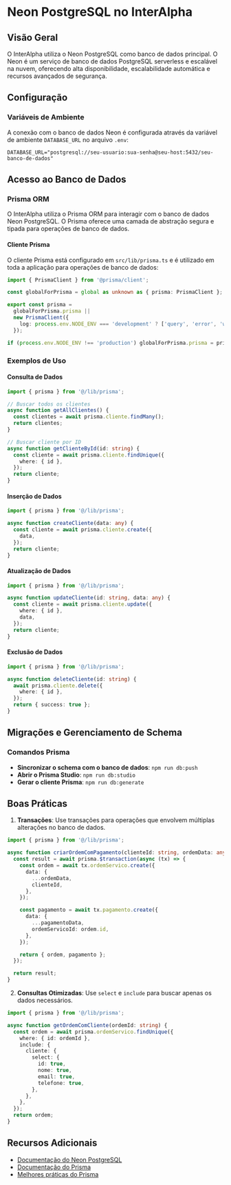 # Neon PostgreSQL no InterAlpha

## Visão Geral

O InterAlpha utiliza o Neon PostgreSQL como banco de dados principal. O Neon é um serviço de banco de dados PostgreSQL serverless e escalável na nuvem, oferecendo alta disponibilidade, escalabilidade automática e recursos avançados de segurança.

## Configuração

### Variáveis de Ambiente

A conexão com o banco de dados Neon é configurada através da variável de ambiente `DATABASE_URL` no arquivo `.env`:

```
DATABASE_URL="postgresql://seu-usuario:sua-senha@seu-host:5432/seu-banco-de-dados"
```

## Acesso ao Banco de Dados

### Prisma ORM

O InterAlpha utiliza o Prisma ORM para interagir com o banco de dados Neon PostgreSQL. O Prisma oferece uma camada de abstração segura e tipada para operações de banco de dados.

#### Cliente Prisma

O cliente Prisma está configurado em `src/lib/prisma.ts` e é utilizado em toda a aplicação para operações de banco de dados:

```typescript
import { PrismaClient } from '@prisma/client';

const globalForPrisma = global as unknown as { prisma: PrismaClient };

export const prisma =
  globalForPrisma.prisma ||
  new PrismaClient({
    log: process.env.NODE_ENV === 'development' ? ['query', 'error', 'warn'] : ['error'],
  });

if (process.env.NODE_ENV !== 'production') globalForPrisma.prisma = prisma;
```

### Exemplos de Uso

#### Consulta de Dados

```typescript
import { prisma } from '@/lib/prisma';

// Buscar todos os clientes
async function getAllClientes() {
  const clientes = await prisma.cliente.findMany();
  return clientes;
}

// Buscar cliente por ID
async function getClienteById(id: string) {
  const cliente = await prisma.cliente.findUnique({
    where: { id },
  });
  return cliente;
}
```

#### Inserção de Dados

```typescript
import { prisma } from '@/lib/prisma';

async function createCliente(data: any) {
  const cliente = await prisma.cliente.create({
    data,
  });
  return cliente;
}
```

#### Atualização de Dados

```typescript
import { prisma } from '@/lib/prisma';

async function updateCliente(id: string, data: any) {
  const cliente = await prisma.cliente.update({
    where: { id },
    data,
  });
  return cliente;
}
```

#### Exclusão de Dados

```typescript
import { prisma } from '@/lib/prisma';

async function deleteCliente(id: string) {
  await prisma.cliente.delete({
    where: { id },
  });
  return { success: true };
}
```

## Migrações e Gerenciamento de Schema

### Comandos Prisma

- **Sincronizar o schema com o banco de dados**: `npm run db:push`
- **Abrir o Prisma Studio**: `npm run db:studio`
- **Gerar o cliente Prisma**: `npm run db:generate`

## Boas Práticas

1. **Transações**: Use transações para operações que envolvem múltiplas alterações no banco de dados.

```typescript
import { prisma } from '@/lib/prisma';

async function criarOrdemComPagamento(clienteId: string, ordemData: any, pagamentoData: any) {
  const result = await prisma.$transaction(async (tx) => {
    const ordem = await tx.ordemServico.create({
      data: {
        ...ordemData,
        clienteId,
      },
    });

    const pagamento = await tx.pagamento.create({
      data: {
        ...pagamentoData,
        ordemServicoId: ordem.id,
      },
    });

    return { ordem, pagamento };
  });

  return result;
}
```

2. **Consultas Otimizadas**: Use `select` e `include` para buscar apenas os dados necessários.

```typescript
import { prisma } from '@/lib/prisma';

async function getOrdemComCliente(ordemId: string) {
  const ordem = await prisma.ordemServico.findUnique({
    where: { id: ordemId },
    include: {
      cliente: {
        select: {
          id: true,
          nome: true,
          email: true,
          telefone: true,
        },
      },
    },
  });
  return ordem;
}
```

## Recursos Adicionais

- [Documentação do Neon PostgreSQL](https://neon.tech/docs/)
- [Documentação do Prisma](https://www.prisma.io/docs/)
- [Melhores práticas do Prisma](https://www.prisma.io/docs/orm/prisma-client/queries/query-optimization-performance)